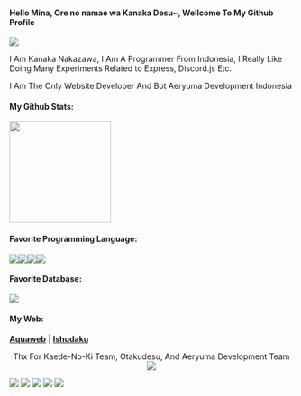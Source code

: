 <h4>Hello Mina, Ore no namae wa Kanaka Desu~, Wellcome To My Github Profile</h4>
<img align="center" src="https://cdn.discordapp.com/attachments/836923806265376840/843869978834501632/056c584d9335fcabf080ca43e583e3c4.gif">


<p align="center">
<p>I Am Kanaka Nakazawa, I Am A Programmer From Indonesia, I Really Like Doing Many Experiments Related to Express, Discord.js Etc.</p>
<p>I Am The Only Website Developer And Bot Aeryuma Development Indonesia</p>
<h4>My Github Stats:</h4>
<img height="180em" src="https://github-readme-stats.vercel.app/api?username=KanakaID&show_icons=true&hide_border=true&&count_private=true&include_all_commits=true" />
</p>

<h4>Favorite Programming Language:</h4>
<p><img src="https://img.shields.io/badge/Python-3776AB?style=for-the-badge&logo=python&logoColor=white"><img src="https://img.shields.io/badge/HTML-239120?style=for-the-badge&logo=html5&logoColor=white"><img src="https://img.shields.io/badge/JavaScript-323330?style=for-the-badge&logo=javascript&logoColor=F7DF1E"><img src="https://img.shields.io/badge/CSS-239120?&style=for-the-badge&logo=css3&logoColor=white"></p>
<h4>Favorite Database:</h4>
<p><img src="https://img.shields.io/badge/MongoDB-4EA94B?style=for-the-badge&logo=mongodb&logoColor=white"></p>
<p></p>
<p align="center">
  <h4>My Web:</h4>
  <strong><a href="https://aeryuma.repl.co">Aquaweb</a></strong> |
  <strong><a href="https://ishudaku.repl.co/">Ishudaku</a></strong>
</p>

<p align="center">
Thx For Kaede-No-Ki Team, Otakudesu, And Aeryuma Development Team
<img src="https://cdn.discordapp.com/attachments/836923806265376840/843880772766269450/4efc0d1d4cc5942ce4ee89d31367153df1e13181_hq.gif">
</p>
<img src="https://cdn.yuzuhanakazawa.repl.co/bannerasuka.gif" />
<img src="https://cdn.yuzuhanakazawa.repl.co/bannerbunga.gif" />
<img src="https://cdn.yuzuhanakazawa.repl.co/bannerputri.gif" />
<img src="https://cdn.yuzuhanakazawa.repl.co/banneralicia.gif" />
<img src="https://cdn.yuzuhanakazawa.repl.co/banneramira.gif" />
